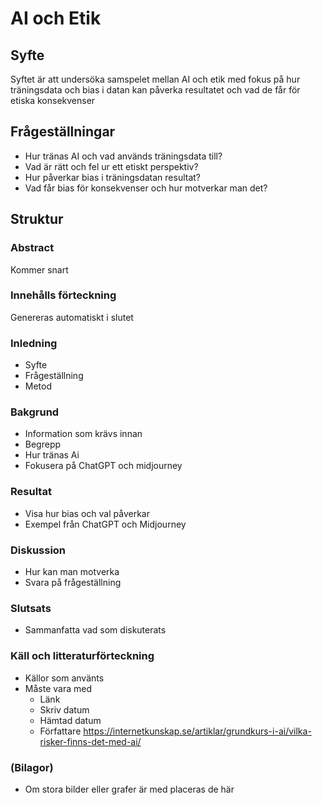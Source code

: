 # AI och Etik

## Syfte

Syftet är att undersöka samspelet mellan AI och etik med fokus på hur träningsdata och bias i datan kan påverka resultatet och vad de får för etiska konsekvenser

## Frågeställningar

- Hur tränas AI och vad används träningsdata till?
- Vad är rätt och fel ur ett etiskt perspektiv?
- Hur påverkar bias i träningsdatan resultat?
- Vad får bias för konsekvenser och hur motverkar man det?

## Struktur

### Abstract

Kommer snart

### Innehålls förteckning

Genereras automatiskt i slutet

### Inledning

- Syfte
- Frågeställning
- Metod

### Bakgrund

- Information som krävs innan
- Begrepp
- Hur tränas Ai
- Fokusera på ChatGPT och midjourney

### Resultat

- Visa hur bias och val påverkar
- Exempel från ChatGPT och Midjourney

### Diskussion

- Hur kan man motverka
- Svara på frågeställning

### Slutsats

- Sammanfatta vad som diskuterats

### Käll och litteraturförteckning

- Källor som använts
- Måste vara med
  - Länk
  - Skriv datum
  - Hämtad datum
  - Författare
    https://internetkunskap.se/artiklar/grundkurs-i-ai/vilka-risker-finns-det-med-ai/

### (Bilagor)

- Om stora bilder eller grafer är med placeras de här
